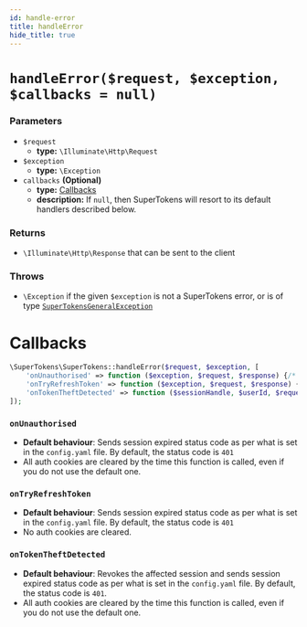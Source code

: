 ```yaml
---
id: handle-error
title: handleError
hide_title: true
---
```


# `handleError($request, $exception, $callbacks = null)`
### Parameters
- `$request`
    - **type:** `\Illuminate\Http\Request`
- `$exception`
    - **type:** `\Exception` 
- `callbacks` **(Optional)**
    - **type:** [Callbacks](./handle-error#callbacks)
    - **description:** If `null`, then SuperTokens will resort to its default handlers described below.

### Returns
- `\Illuminate\Http\Response` that can be sent to the client

### Throws
- `\Exception` if the given `$exception` is not a SuperTokens error, or is of type [`SuperTokensGeneralException`](./general-error)


# Callbacks
```php
\SuperTokens\SuperTokens::handleError($request, $exception, [
    'onUnauthorised' => function ($exception, $request, $response) {/* TODO */},
    'onTryRefreshToken' => function ($exception, $request, $response) {/* TODO */},
    'onTokenTheftDetected' => function ($sessionHandle, $userId, $request, $response) {/* TODO */}
]);
```

### `onUnauthorised`
- **Default behaviour**: Sends session expired status code as per what is set in the `config.yaml` file. By default, the status code is `401`
- All auth cookies are cleared by the time this function is called, even if you do not use the default one.

### `onTryRefreshToken`
- **Default behaviour**: Sends session expired status code as per what is set in the `config.yaml` file. By default, the status code is `401`
- No auth cookies are cleared.

### `onTokenTheftDetected`
- **Default behaviour**: Revokes the affected session and sends session expired status code as per what is set in the `config.yaml` file. By default, the status code is `401`.
- All auth cookies are cleared by the time this function is called, even if you do not use the default one.
